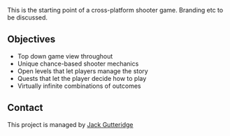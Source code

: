 This is the starting point of a cross-platform shooter game. Branding etc to be discussed.

Objectives
----------
   * Top down game view throughout
   * Unique chance-based shooter mechanics
   * Open levels that let players manage the story
   * Quests that let the player decide how to play
   * Virtually infinite combinations of outcomes

Contact
-------
This project is managed by [Jack Gutteridge](http://jack.kingbrick.co.uk/)
